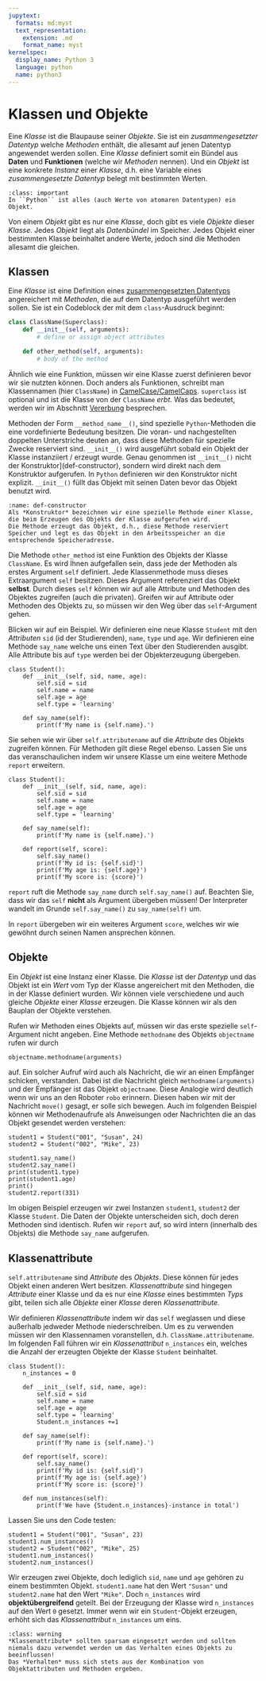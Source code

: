 ```yaml
---
jupytext:
  formats: md:myst
  text_representation:
    extension: .md
    format_name: myst
kernelspec:
  display_name: Python 3
  language: python
  name: python3
---
```


# Klassen und Objekte

Eine *Klasse* ist die Blaupause seiner *Objekte*.
Sie ist ein *zusammengesetzter Datentyp* welche *Methoden* enthält, die allesamt auf jenen Datentyp angewendet werden sollen.
Eine *Klasse* definiert somit ein Bündel aus **Daten** und **Funktionen** (welche wir *Methoden* nennen).
Und ein *Objekt* ist eine konkrete *Instanz* einer *Klasse*, d.h. eine Variable eines *zusammengesetzte Datentyp* belegt mit bestimmten Werten.

```{admonition} Objekte in Python
:class: important
In ``Python`` ist alles (auch Werte von atomaren Datentypen) ein Objekt.
```

Von einem *Objekt* gibt es nur eine *Klasse*, doch gibt es viele *Objekte* dieser *Klasse*.
Jedes *Objekt* liegt als *Datenbündel* im Speicher.
Jedes Objekt einer bestimmten Klasse beinhaltet andere Werte, jedoch sind die Methoden allesamt die gleichen.

## Klassen

Eine *Klasse* ist eine Definition eines [zusammengesetzten Datentyps](def-datastructure) angereichert mit *Methoden*, die auf dem Datentyp ausgeführt werden sollen.
Sie ist ein Codeblock der mit dem ``class``-Ausdruck beginnt:

```python
class ClassName(Superclass):
    def __init__(self, arguments):
        # define or assign object attributes

    def other_method(self, arguments):
        # body of the method
```

Ähnlich wie eine Funktion, müssen wir eine Klasse zuerst definieren bevor wir sie nutzten können.
Doch anders als Funktionen, schreibt man Klassennamen (hier ``ClassName``) in [CamelCase/CamelCaps](https://en.wikipedia.org/wiki/Camel_case).
``superclass`` ist optional und ist die Klasse von der ``ClassName`` *erbt*.
Was das bedeutet, werden wir im Abschnitt [Vererbung](sec-inheritance) besprechen.

Methoden der Form ``__method_name__()``, sind spezielle ``Python``-Methoden die eine vordefinierte Bedeutung besitzen.
Die voran- und nachgestellten doppelten Unterstriche deuten an, dass diese Methoden für spezielle Zwecke reserviert sind.
``__init__()`` wird ausgeführt sobald ein Objekt der Klasse instanziiert / erzeugt wurde.
Genau genommen ist ``__init__()`` nicht der Konstruktor](def-constructor), sondern wird direkt nach dem Konstruktor aufgerufen.
In ``Python`` definieren wir den Konstruktor nicht explizit.
``__init__()``  füllt das Objekt mit seinen Daten bevor das Objekt benutzt wird.

```{admonition} Konstruktor
:name: def-constructor
Als *Konstruktor* bezeichnen wir eine spezielle Methode einer Klasse, die beim Erzeugen des Objekts der Klasse aufgerufen wird.
Die Methode erzeugt das Objekt, d.h., diese Methode reserviert Speicher und legt es das Objekt in den Arbeitsspeicher an die entsprechende Speicheradresse.
```

Die Methode ``other_method`` ist eine Funktion des Objekts der Klasse ``ClassName``.
Es wird Ihnen aufgefallen sein, dass jede der Methoden als erstes Argument ``self`` definiert.
Jede Klassenmethode muss dieses Extraargument ``self`` besitzen.
Dieses Argument referenziert das Objekt **selbst**.
Durch dieses ``self`` können wir auf alle Attribute und Methoden des Objektes zugreifen (auch die privaten).
Greifen wir auf Attribute oder Methoden des Objekts zu, so müssen wir den Weg über das ``self``-Argument gehen.

Blicken wir auf ein Beispiel.
Wir definieren eine neue Klasse ``Student`` mit den *Attributen* ``sid`` (id der Studierenden), ``name``, ``type`` und ``age``.
Wir definieren eine Methode ``say_name`` welche uns einen Text über den Studierenden ausgibt.
Alle Attribute bis auf ``type`` werden bei der Objekterzeugung übergeben.

```{code-cell} python3
class Student():
    def __init__(self, sid, name, age):
        self.sid = sid
        self.name = name
        self.age = age
        self.type = 'learning'
        
    def say_name(self):
        print(f'My name is {self.name}.')
```

Sie sehen wie wir über ``self.attributename`` auf die *Attribute* des Objekts zugreifen können.
Für Methoden gilt diese Regel ebenso.
Lassen Sie uns das veranschaulichen indem wir unsere Klasse um eine weitere Methode ``report`` erweitern.

```{code-cell} python3
class Student():
    def __init__(self, sid, name, age):
        self.sid = sid
        self.name = name
        self.age = age
        self.type = 'learning'
        
    def say_name(self):
        print(f'My name is {self.name}.')

    def report(self, score):
        self.say_name()
        print(f'My id is: {self.sid}')
        print(f'My age is: {self.age}')
        print(f'My score is: {score}')
```

``report`` ruft die Methode ``say_name`` durch ``self.say_name()`` auf.
Beachten Sie, dass wir das ``self`` **nicht** als Argument übergeben müssen!
Der Interpreter wandelt im Grunde ``self.say_name()`` zu ``say_name(self)`` um.

In ``report`` übergeben wir ein weiteres Argument ``score``, welches wir wie gewöhnt durch seinen Namen ansprechen können.

## Objekte

Ein *Objekt* ist eine Instanz einer Klasse.
Die *Klasse* ist der *Datentyp* und das Objekt ist ein *Wert* vom Typ der Klasse angereichert mit den Methoden, die in der Klasse definiert wurden.
Wir können viele verschiedene und auch gleiche *Objekte* einer *Klasse* erzeugen.
Die Klasse können wir als den Bauplan der Objekte verstehen.

Rufen wir Methoden eines Objekts auf, müssen wir das erste spezielle ``self``-Argument nicht angeben.
Eine Methode ``methodname`` des Objekts ``objectname`` rufen wir durch

```python
objectname.methodname(arguments)
```

auf.
Ein solcher Aufruf wird auch als Nachricht, die wir an einen Empfänger schicken, verstanden.
Dabei ist die Nachricht gleich ``methodname(arguments)`` und der Empfänger ist das Objekt ``objectname``.
Diese Analogie wird deutlich wenn wir uns an den Roboter ``robo`` erinnern.
Diesen haben wir mit der Nachricht ``move()`` gesagt, er solle sich bewegen.
Auch im folgenden Beispiel können wir Methodenaufrufe als Anweisungen oder Nachrichten die an das Objekt gesendet werden verstehen:

```{code-cell} python3
student1 = Student("001", "Susan", 24)
student2 = Student("002", "Mike", 23)

student1.say_name()
student2.say_name()
print(student1.type)
print(student1.age)
print()
student2.report(331)
```

Im obigen Beispiel erzeugen wir zwei Instanzen ``student1``, ``student2`` der Klasse ``Student``.
Die Daten der Objekte unterscheiden sich, doch deren Methoden sind identisch.
Rufen wir ``report`` auf, so wird intern (innerhalb des Objekts) die Methode ``say_name`` aufgerufen.

## Klassenattribute

``self.attributename`` sind *Attribute* des *Objekts*.
Diese können für jedes Objekt einen anderen Wert besitzen.
*Klassenattribute* sind hingegen *Attribute* einer Klasse und da es nur eine *Klasse* eines bestimmten *Typs* gibt, teilen sich alle *Objekte* einer *Klasse* deren *Klassenattribute*.

Wir definieren *Klassenattribute* indem wir das ``self`` weglassen und diese außerhalb jedweder Methode niederschreiben.
Um es zu verwenden müssen wir den Klassennamen voranstellen, d.h. ``ClassName.attributename``.
Im folgenden Fall führen wir ein *Klassenattribut* ``n_instances`` ein, welches die Anzahl der erzeugten Objekte der Klasse ``Student`` beinhaltet.

```{code-cell} python3
class Student():
    n_instances = 0

    def __init__(self, sid, name, age):
        self.sid = sid
        self.name = name
        self.age = age
        self.type = 'learning'
        Student.n_instances +=1
        
    def say_name(self):
        print(f'My name is {self.name}.')

    def report(self, score):
        self.say_name()
        print(f'My id is: {self.sid}')
        print(f'My age is: {self.age}')
        print(f'My score is: {score}')
    
    def num_instances(self):
        print(f'We have {Student.n_instances}-instance in total')
```

Lassen Sie uns den Code testen:

```{code-cell} python3
student1 = Student("001", "Susan", 23)
student1.num_instances()
student2 = Student("002", "Mike", 25)
student1.num_instances()
student2.num_instances()
```

Wir erzeugen zwei Objekte, doch lediglich ``sid``, ``name`` und ``age`` gehören zu einem bestimmten Objekt.
``student1.name`` hat den Wert ``"Susan"`` und ``student2.name`` hat den Wert ``"Mike"``.
Doch ``n_instances`` wird **objektübergreifend** geteilt.
Bei der Erzeugung der Klasse wird ``n_instances`` auf den Wert ``0`` gesetzt.
Immer wenn wir ein ``Student``-Objekt erzeugen, erhöht sich das *Klassenattribut* ``n_instances`` um eins.

```{admonition} Klassenattribute
:class: warning
*Klassenattribute* sollten sparsam eingesetzt werden und sollten niemals dazu verwendet werden um das Verhalten eines Objekts zu beeinflussen!
Das *Verhalten* muss sich stets aus der Kombination von Objektattributen und Methoden ergeben.
```